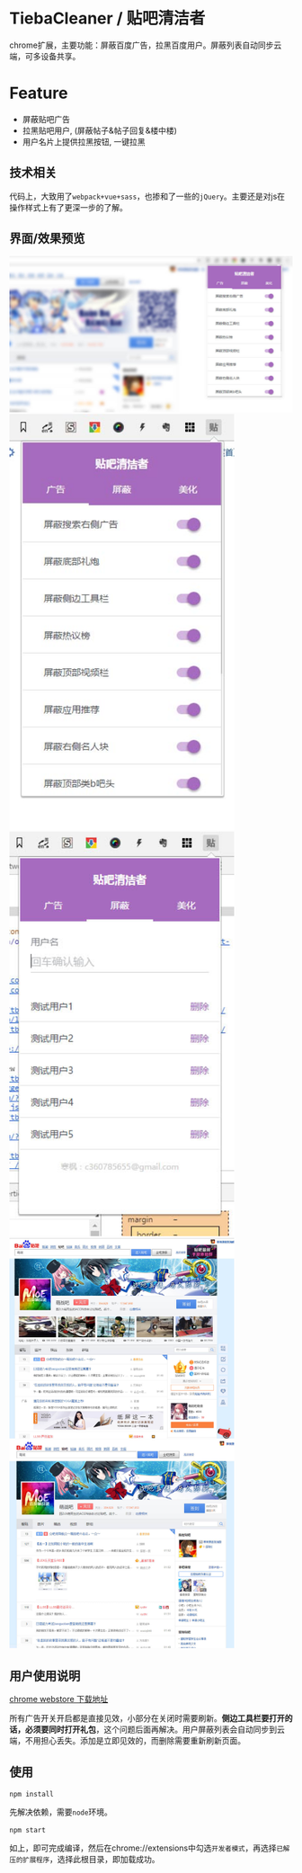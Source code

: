 # TiebaCleaner / 贴吧清洁者
chrome扩展，主要功能：屏蔽百度广告，拉黑百度用户。屏蔽列表自动同步云端，可多设备共享。

# Feature
* 屏蔽贴吧广告
* 拉黑贴吧用户, (屏蔽帖子&帖子回复&楼中楼)
* 用户名片上提供拉黑按钮, 一键拉黑

## 技术相关
代码上，大致用了``webpack+vue+sass``，也掺和了一些的``jQuery``。主要还是对js在操作样式上有了更深一步的了解。

## 界面/效果预览
<img src="https://github.com/hanFengSan/TiebaCleaner/blob/master/image/preview-1.jpg"/>
<img src="https://github.com/hanFengSan/TiebaCleaner/blob/master/image/preview-2.jpg" width="400px"/>
<img src="https://github.com/hanFengSan/TiebaCleaner/blob/master/image/preview-4.jpg" width="400px"/>
<img src="https://github.com/hanFengSan/TiebaCleaner/blob/master/image/preview-5.jpg" width="400px"/>
<img src="https://github.com/hanFengSan/TiebaCleaner/blob/master/image/preview-6.jpg" width="400px"/>

## 用户使用说明
[chrome webstore 下载地址](https://chrome.google.com/webstore/detail/%E8%B4%B4%E5%90%A7%E6%B8%85%E6%B4%81%E8%80%85/ffnpdhifpelckhfkhnamdpimbleanpom/)

所有广告开关开启都是直接见效，小部分在关闭时需要刷新。**侧边工具栏要打开的话，必须要同时打开礼包**，这个问题后面再解决。用户屏蔽列表会自动同步到云端，不用担心丢失。添加是立即见效的，而删除需要重新刷新页面。

## 使用
```
npm install
```
先解决依赖，需要``node``环境。
```
npm start
```
如上，即可完成编译，然后在chrome://extensions中勾选``开发者模式``，再选择``已解压的扩展程序``，选择此根目录，即加载成功。